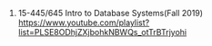 1. 15-445/645 Intro to Database Systems(Fall 2019)
    https://www.youtube.com/playlist?list=PLSE8ODhjZXjbohkNBWQs_otTrBTrjyohi

